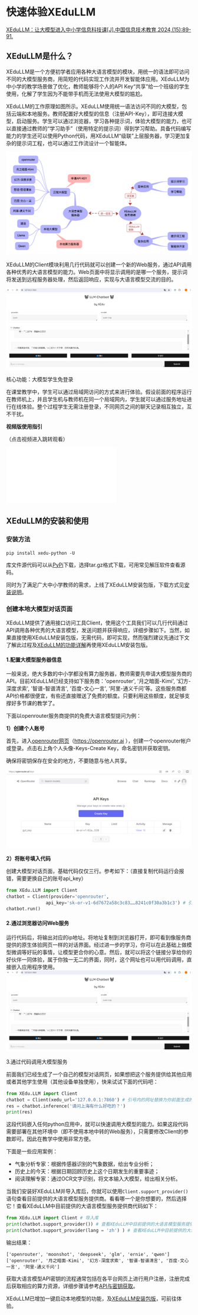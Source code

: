 # 快速体验XEduLLM

[XEduLLM：让大模型进入中小学信息科技课[J].中国信息技术教育,2024,(15):89-91.](https://kns.cnki.net/kcms2/article/abstract?v=01ddXewXOSCM3qpKKQJvwcnlfWy6LSqIQOZE2fNNp3bjEH-Wzx9VbDO-aS3bmUS7jhfAu2f3LXTpJjw9G8gA_JmgRBOMCPs7NwQCKGzaC1Phk-SLR0PWDZ4oMlynPN-vAU1J3PrSWtiIGYz_rQSXxfRfQRkt4xNp&uniplatform=NZKPT)

## XEduLLM是什么？

XEduLLM是一个方便初学者应用各种大语言模型的模块，用统一的语法即可访问不同的大模型服务商，用简短的代码实现工作流并开发智能体应用。XEduLLM为中小学的教学场景做了优化，教师能够将个人的API Key“共享”给一个班级的学生使用，化解了学生因为不能带手机而无法使用大模型的尴尬。

XEduLLM的工作原理如图所示。XEduLLM使用统一语法访问不同的大模型，包括云端和本地服务。教师配置好大模型的信息（注册API-Key），即可连接大模型，启动服务。学生可以通过浏览器，学习各种提示词，体验大模型的能力，也可以直接通过教师的“学习助手”（使用特定的提示词）得到学习帮助。具备代码编写能力的学生还可以使用Python代码，用XEduLLM“级联”上层服务器，学习更加复杂的提示词工程，也可以通过工作流设计一个智能体。

![](../images/xedullm/xedullm_001.png)

XEduLLM的Client模块利用几行代码就可以创建一个新的Web服务，通过API调用各种优秀的大语言模型的能力。Web页面中将显示调用的是哪一个服务，提示词将发送到远程服务器处理，然后返回响应，实现与大语言模型交流的目的。

![](../images/xedullm/llm1.png)

核心功能：大模型学生免登录

在课堂教学中，学生可以通过局域网访问的方式来进行体验。假设前面的程序运行在教师机上，并且学生机与教师机在同一个局域网内，学生就可以通过服务地址进行在线体验。整个过程学生无需注册登录，不同网页之间的聊天记录相互独立，互不干扰。

**视频版使用指引**

（点击视频进入跳转观看）

<iframe src="//player.bilibili.com/player.html?isOutside=true&aid=112994499431048&bvid=BV12tWsePEmA&cid=500001656107517&p=1" scrolling="no" border="0" frameborder="no" framespacing="0" allowfullscreen="true"></iframe>


## XEduLLM的安装和使用

### 安装方法

`pip install xedu-python -U`

库文件源代码可以从[PyPi](https://pypi.org/project/xedu-python/#files)下载，选择tar.gz格式下载，可用常见解压软件查看源码。

同时为了满足广大中小学教师的需求，上线了XEduLLM安装包版，下载方式见[安装说明](https://xedu.readthedocs.io/zh-cn/master/xedu_llm/installation.html#id3)。

### 创建本地大模型对话页面

XEduLLM提供了通用接口访问工具Client，使用这个工具我们可以几行代码通过API调用各种优秀的大语言模型，发送问题并获得响应，详细步骤如下。当然，如果直接使用XEduLLM安装包版，无需代码，即可实现，然而强烈建议先通过下文了解此过程及[XEduLLM的功能详解](https://xedu.readthedocs.io/zh-cn/master/xedu_llm/introduction.html)再使用XEduLLM安装包版。

#### 1.配置大模型服务器信息

一般来说，绝大多数的中小学都没有算力服务器，教师需要先申请大模型服务商的API。目前XEduLLM已经支持如下服务商：'openrouter', '月之暗面-Kimi', '幻方-深度求索', '智谱-智谱清言', '百度-文心一言', '阿里-通义千问'等。这些服务商都API价格都很便宜，有些还直接赠送了免费的额度。只要利用这些额度，就足够支撑好多节课的教学了。

下面以openrouter服务商提供的免费大语言模型提问为例：

**1）创建个人账号**

首先，进入[openrouter网页](https://openrouter.ai)（https://openrouter.ai ），创建一个openrouter帐户或登录。点击右上角个人头像-Keys-Create Key，命名密钥并获取密钥。

确保将密钥保存在安全的地方，不要随意与他人共享。

![](../images/xedullm/openrouter_createKey.png)

**2）将账号填入代码**

创建大模型对话页面，基础代码仅仅三行。参考如下：（直接复制代码运行会报错，需要更换自己的账号api_key）

```python
from XEdu.LLM import Client
chatbot = Client(provider='openrouter',
               api_key='sk-or-v1-6d7672a58c3c83……8241c0f30a3b1c3') # 引号内的密钥需要替换为自己的
chatbot.run()
```

#### 2.通过浏览器访问Web服务

运行代码后，将输出对应的ip地址。将地址复制到浏览器打开，即可看到像服务商提供的原生体验网页一样的对话界面。经过进一步的学习，你可以在此基础上做模型微调等好玩的事情，让模型更合你的心意。然后，就可以将这个链接分享给你的好伙伴一同体验，属于你独一无二的界面，同时，这个网址也可以用代码调用，直接嵌入应用程序使用。
![](../images/xedullm/llm1.png)

3.通过代码调用大模型服务

前面我们已经生成了一个自己的模型对话网页，如果想把这个服务提供给其他应用或者其他学生使用（其他设备单独使用），快来试试下面的代码吧：
```python
from XEdu.LLM import Client
chatbot = Client(xedu_url='127.0.0.1:7860') # 引号内的网址替换为你前面生成的网址
res = chatbot.inference('请问上海有什么好吃的？')
print(res)
```
这段代码嵌入任何python应用中，就可以快速调用大模型的能力。如果这段代码需要部署在其他环境中（即不使用本地中转的Web服务），只需要修改Client的参数即可。因此在教学中使用非常方便。

下面是一些应用案例：

- 气象分析专家：根据传感器识别的气象数据，给出专业分析；
- 历史上的今天：根据日期回顾历史上这个日期发生的重要事迹；
- 阅读理解专家：通过OCR文字识别，将文本输入大模型，给出相关分析。

当我们安装好XEduLLM并导入库后，你就可以使用`Client.support_provider()`语句查看目前提供的大语言模型服务提供商。看看哪一个是你想要的，然后选择它！查看XEduLLM中目前提供的大语言模型服务提供商代码如下：

```python
from XEdu.LLM import Client # 导入库
print(chatbot.support_provider()) # 查看XEduLLM中目前提供的大语言模型服务提供商
print(chatbot.support_provider(lang = 'zh') ) # 查看XEduLLM中目前提供的大语言模型服务提供商中文名
```

输出结果：

```
['openrouter', 'moonshot', 'deepseek', 'glm', 'ernie', 'qwen']
['openrouter', '月之暗面-Kimi', '幻方-深度求索', '智谱-智谱清言', '百度-文心一言', '阿里-通义千问']
```

获取大语言模型API密钥的流程通常包括在各平台网页上进行用户注册，注册完成后获取相应的算力资源，详细步骤请参考<a href="https://xedu.readthedocs.io/zh-cn/master/xedu_llm/how_to_get_API_key.html">API与密钥获取</a>。


XEduLLM已增加一键启动本地模型的功能，及[XEduLLM安装包版](https://xedu.readthedocs.io/zh-cn/master/xedu_llm/installation.html#id3)，可前往体验。
